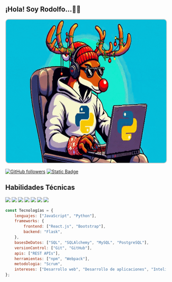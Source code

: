 ## ¡Hola! Soy Rodolfo...🦌👋
<img src="images/reno_programando.gif" alt="Un reno muy concentrado escribiendo código" style="width: 1000px; height: 450px; border: 2px solid #ccc; border-radius: 10px;">

[![GitHub followers](https://img.shields.io/github/followers/Elroro23?style=for-the-badge&logo=github&logoColor=black&label=Follow&labelColor=999999&color=black)](https://github.com/Elroro23)
[![Static Badge](https://img.shields.io/badge/Rodolfo-329dec?style=for-the-badge&logo=linkedin)](https://www.linkedin.com/in/rodolfo-d-alessandro-rosell%C3%B3-13874a220/)

## Habilidades Técnicas

<img src="https://user-images.githubusercontent.com/74038190/212257454-16e3712e-945a-4ca2-b238-408ad0bf87e6.gif" width="100">  <img src="https://user-images.githubusercontent.com/74038190/212257472-08e52665-c503-4bd9-aa20-f5a4dae769b5.gif" width="100">  <img src="https://user-images.githubusercontent.com/74038190/212257467-871d32b7-e401-42e8-a166-fcfd7baa4c6b.gif" width="100">  <img src="https://user-images.githubusercontent.com/74038190/212280805-9bcb336b-8c55-46a8-abf8-ff286ab55472.gif" width="100">  <img src="https://user-images.githubusercontent.com/74038190/212281775-b468df30-4edc-4bf8-a4ee-f52e1aaddc86.gif" width="100">  <img src="https://github.com/Anmol-Baranwal/Cool-GIFs-For-GitHub/assets/74038190/29fd6286-4e7b-4d6c-818f-c4765d5e39a9" width="100">
 <img src="https://github.com/Anmol-Baranwal/Cool-GIFs-For-GitHub/assets/74038190/67f477ed-6624-42da-99f0-1a7b1a16eecb" width="100">
```javascript
const Tecnologías = {
    lenguajes: ["JavaScript", "Python"], 
    frameworks: {
        frontend: ["React.js", "Bootstrap"],
        backend: "Flask",
    },
    basesDeDatos: ["SQL", "SQLAlchemy", "MySQL", "PostgreSQL"],
    versionControl: ["Git", "GitHub"],
    apis: ["REST APIs"],
    herramientas: ["npm", "Webpack"],
    metodologia: "Scrum",
    intereses: ["Desarrollo web", "Desarrollo de aplicaciones", "Inteligencia Artificial"],
};
